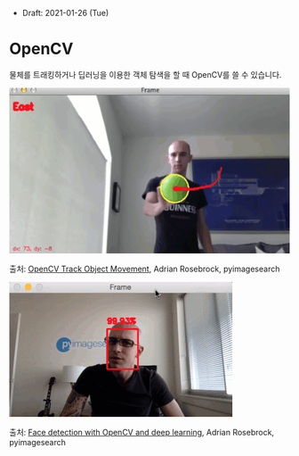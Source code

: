 * Draft: 2021-01-26 (Tue)

# OpenCV

물체를 트래킹하거나 딥러닝을 이용한 객체 탐색을 할 때 OpenCV를 쓸 수 있습니다.

<img src='images/opencv-track_object_animated.gif'>

출처: [OpenCV Track Object Movement](https://www.pyimagesearch.com/2015/09/21/opencv-track-object-movement/), Adrian Rosebrock, pyimagesearch

<img src='images/opencv-deep_learning_face_detection_opencv.gif'>

출처: [Face detection with OpenCV and deep learning](https://www.pyimagesearch.com/2018/02/26/face-detection-with-opencv-and-deep-learning/), Adrian Rosebrock, pyimagesearch



